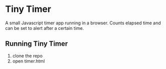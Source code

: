 Tiny Timer
==========
A small Javascript timer app running in a browser. Counts elapsed time and can be set to alert after a certain time.


Running Tiny Timer
------------------
1. clone the repo
2. open timer.html